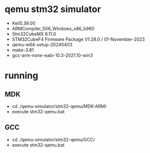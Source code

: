 # qemu stm32 simulator

 - Keil5.39.00
 - ARMCompiler_506_Windows_x86_b960
 - Stm32CubeMX 6.11.0
 - STM32CubeF4 Firmware Package V1.28.0 / 01-November-2023
 - qemu-w64-setup-20240403
 - make-3.81
 - gcc-arm-none-eabi-10.3-2021.10-win3

# running

## MDK
 - cd ./qemu-simulator/stm32-qemu/MDK-ARM/
 - execute stm32-qemu.bat

 ## GCC
  - cd ./qemu-simulator/stm32-qemu/GCC/
  - execute stm32-qemu.bat